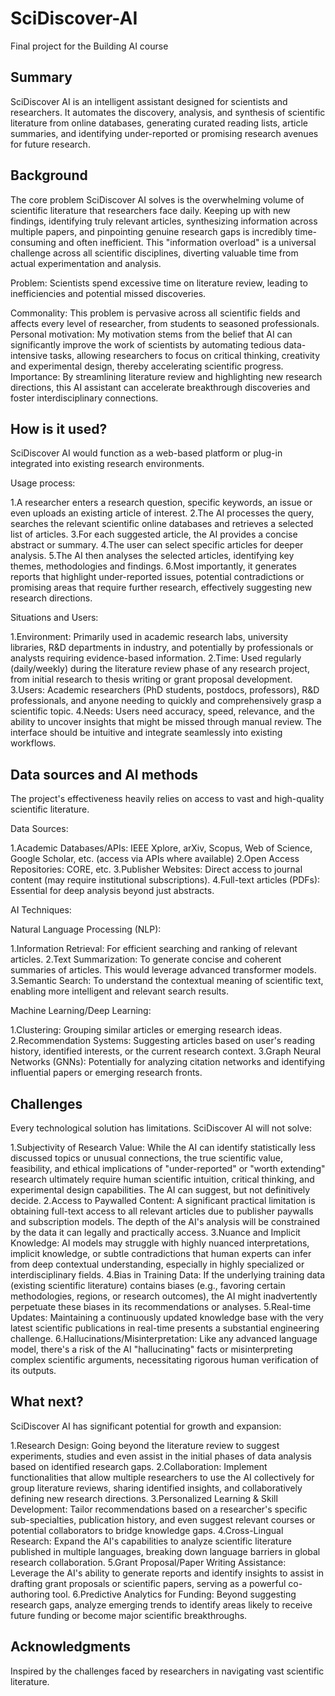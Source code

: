 # SciDiscover-AI

Final project for the Building AI course

## Summary

SciDiscover AI is an intelligent assistant designed for scientists and researchers. It automates the discovery, analysis, and synthesis of scientific literature from online databases, generating curated reading lists, article summaries, and identifying under-reported or promising research avenues for future research.


## Background

The core problem SciDiscover AI solves is the overwhelming volume of scientific literature that researchers face daily. Keeping up with new findings, identifying truly relevant articles, synthesizing information across multiple papers, and pinpointing genuine research gaps is incredibly time-consuming and often inefficient. This "information overload" is a universal challenge across all scientific disciplines, diverting valuable time from actual experimentation and analysis.

Problem: Scientists spend excessive time on literature review, leading to inefficiencies and potential missed discoveries.

Commonality: This problem is pervasive across all scientific fields and affects every level of researcher, from students to seasoned professionals.
Personal motivation: My motivation stems from the belief that AI can significantly improve the work of scientists by automating tedious data-intensive tasks, allowing researchers to focus on critical thinking, creativity and experimental design, thereby accelerating scientific progress.
Importance: By streamlining literature review and highlighting new research directions, this AI assistant can accelerate breakthrough discoveries and foster interdisciplinary connections.

## How is it used?

SciDiscover AI would function as a web-based platform or plug-in integrated into existing research environments.

Usage process:

1.A researcher enters a research question, specific keywords, an issue or even uploads an existing article of interest.
2.The AI processes the query, searches the relevant scientific online databases and retrieves a selected list of articles.
3.For each suggested article, the AI provides a concise abstract or summary.
4.The user can select specific articles for deeper analysis.
5.The AI then analyses the selected articles, identifying key themes, methodologies and findings.
6.Most importantly, it generates reports that highlight under-reported issues, potential contradictions or promising areas that require further research, effectively suggesting new research directions.

Situations and Users:

1.Environment: Primarily used in academic research labs, university libraries, R&D departments in industry, and potentially by professionals or analysts requiring evidence-based information.
2.Time: Used regularly (daily/weekly) during the literature review phase of any research project, from initial research to thesis writing or grant proposal development.
3.Users: Academic researchers (PhD students, postdocs, professors), R&D professionals, and anyone needing to quickly and comprehensively grasp a scientific topic.
4.Needs: Users need accuracy, speed, relevance, and the ability to uncover insights that might be missed through manual review. The interface should be intuitive and integrate seamlessly into existing workflows.

## Data sources and AI methods

The project's effectiveness heavily relies on access to vast and high-quality scientific literature.

Data Sources:

1.Academic Databases/APIs: IEEE Xplore, arXiv, Scopus, Web of Science, Google Scholar, etc. (access via APIs where available)
2.Open Access Repositories: CORE, etc.
3.Publisher Websites: Direct access to journal content (may require institutional subscriptions).
4.Full-text articles (PDFs): Essential for deep analysis beyond just abstracts.

AI Techniques:

Natural Language Processing (NLP):

1.Information Retrieval: For efficient searching and ranking of relevant articles.
2.Text Summarization: To generate concise and coherent summaries of articles. This would leverage advanced transformer models.
3.Semantic Search: To understand the contextual meaning of scientific text, enabling more intelligent and relevant search results.

Machine Learning/Deep Learning:

1.Clustering: Grouping similar articles or emerging research ideas.
2.Recommendation Systems: Suggesting articles based on user's reading history, identified interests, or the current research context.
3.Graph Neural Networks (GNNs): Potentially for analyzing citation networks and identifying influential papers or emerging research fronts.

## Challenges

Every technological solution has limitations. SciDiscover AI will not solve:

1.Subjectivity of Research Value: While the AI can identify statistically less discussed topics or unusual connections, the true scientific value, feasibility, and ethical implications of "under-reported" or "worth extending" research ultimately require human scientific intuition, critical thinking, and experimental design capabilities. The AI can suggest, but not definitively decide.
2.Access to Paywalled Content: A significant practical limitation is obtaining full-text access to all relevant articles due to publisher paywalls and subscription models. The depth of the AI's analysis will be constrained by the data it can legally and practically access.
3.Nuance and Implicit Knowledge: AI models may struggle with highly nuanced interpretations, implicit knowledge, or subtle contradictions that human experts can infer from deep contextual understanding, especially in highly specialized or interdisciplinary fields.
4.Bias in Training Data: If the underlying training data (existing scientific literature) contains biases (e.g., favoring certain methodologies, regions, or research outcomes), the AI might inadvertently perpetuate these biases in its recommendations or analyses.
5.Real-time Updates: Maintaining a continuously updated knowledge base with the very latest scientific publications in real-time presents a substantial engineering challenge.
6.Hallucinations/Misinterpretation: Like any advanced language model, there's a risk of the AI "hallucinating" facts or misinterpreting complex scientific arguments, necessitating rigorous human verification of its outputs.

## What next?

SciDiscover AI has significant potential for growth and expansion:

1.Research Design: Going beyond the literature review to suggest experiments, studies and even assist in the initial phases of data analysis based on identified research gaps.
2.Collaboration: Implement functionalities that allow multiple researchers to use the AI collectively for group literature reviews, sharing identified insights, and collaboratively defining new research directions.
3.Personalized Learning & Skill Development: Tailor recommendations based on a researcher's specific sub-specialties, publication history, and even suggest relevant courses or potential collaborators to bridge knowledge gaps.
4.Cross-Lingual Research: Expand the AI's capabilities to analyze scientific literature published in multiple languages, breaking down language barriers in global research collaboration.
5.Grant Proposal/Paper Writing Assistance: Leverage the AI's ability to generate reports and identify insights to assist in drafting grant proposals or scientific papers, serving as a powerful co-authoring tool.
6.Predictive Analytics for Funding: Beyond suggesting research gaps, analyze emerging trends to identify areas likely to receive future funding or become major scientific breakthroughs.


## Acknowledgments
Inspired by the challenges faced by researchers in navigating vast scientific literature.

